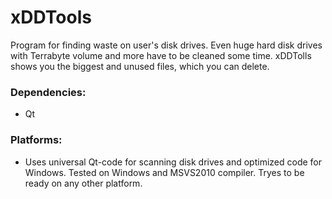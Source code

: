 # xDDTools

Program for finding waste on user's disk drives. Even huge hard disk drives with Terrabyte volume and more have to be cleaned some time. xDDTolls shows you the biggest and unused files, which you can delete.

### Dependencies:
- Qt

### Platforms:
* Uses universal Qt-code for scanning disk drives and optimized code for Windows.
Tested on Windows and MSVS2010 compiler.
Tryes to be ready on any other platform.

